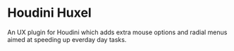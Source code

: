 # Houdini Huxel
An UX plugin for Houdini which adds extra mouse options and radial menus aimed at speeding up everday day tasks.
